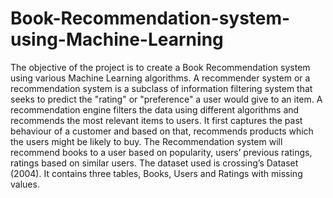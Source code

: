 # Book-Recommendation-system-using-Machine-Learning
The objective of the project is to create a Book Recommendation system using various Machine Learning algorithms. A recommender system or a recommendation system is a subclass of information filtering system that seeks to predict the "rating" or "preference" a user would give to an item. A recommendation engine filters the data using different algorithms and recommends the most relevant items to users. It first captures the past behaviour of a customer and based on that, recommends products which the users might be likely to buy. The Recommendation system will recommend books to a user based on popularity, users’ previous ratings, ratings based on similar users. The dataset used is crossing’s Dataset (2004). It contains three tables, Books, Users and Ratings with missing values.
